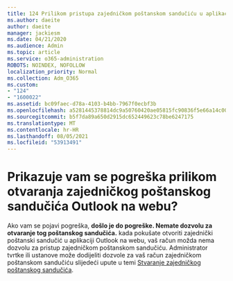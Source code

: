 ```yaml
---
title: 124 Prilikom pristupa zajedničkom poštanskom sandučiću u aplikaciji OWA prikazuje se pogreška s dozvolama?
ms.author: daeite
author: daeite
manager: jackiesm
ms.date: 04/21/2020
ms.audience: Admin
ms.topic: article
ms.service: o365-administration
ROBOTS: NOINDEX, NOFOLLOW
localization_priority: Normal
ms.collection: Adm_O365
ms.custom:
- "124"
- "1600022"
ms.assetid: bc09faec-d78a-4103-b4bb-7967f0ecbf3b
ms.openlocfilehash: a5281445378814dc9a50760420ae05815fc90836f5e66a14c00993afbb1921d7
ms.sourcegitcommit: b5f7da89a650d2915dc652449623c78be6247175
ms.translationtype: MT
ms.contentlocale: hr-HR
ms.lasthandoff: 08/05/2021
ms.locfileid: "53913491"
---
```

# <a name="getting-a-permission-error-when-opening-a-shared-mailbox-in-outlook-on-the-web"></a>Prikazuje vam se pogreška prilikom otvaranja zajedničkog poštanskog sandučića Outlook na webu?

Ako vam se pojavi pogreška, **došlo je do pogreške. Nemate dozvolu za otvaranje tog poštanskog sandučića.** kada pokušate otvoriti zajednički poštanski sandučić u aplikaciji Outlook na webu, vaš račun možda nema dozvolu za pristup zajedničkom poštanskom sandučiću. Administrator tvrtke ili ustanove može dodijeliti dozvole za vaš račun zajedničkom poštanskom sandučiću slijedeći upute u temi [Stvaranje zajedničkog poštanskog sandučića](https://docs.microsoft.com/microsoft-365/admin/email/create-a-shared-mailbox).
  
